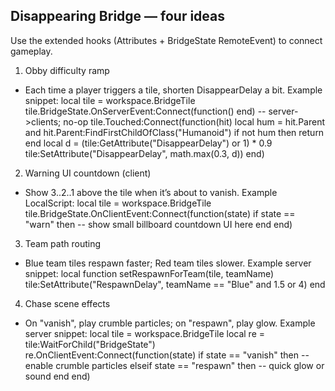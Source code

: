 ## Disappearing Bridge — four ideas

Use the extended hooks (Attributes + BridgeState RemoteEvent) to connect gameplay.

1) Obby difficulty ramp
- Each time a player triggers a tile, shorten DisappearDelay a bit.
Example snippet:
local tile = workspace.BridgeTile
tile.BridgeState.OnServerEvent:Connect(function() end) -- server->clients; no-op
tile.Touched:Connect(function(hit)
    local hum = hit.Parent and hit.Parent:FindFirstChildOfClass("Humanoid")
    if not hum then return end
    local d = (tile:GetAttribute("DisappearDelay") or 1) * 0.9
    tile:SetAttribute("DisappearDelay", math.max(0.3, d))
end)

2) Warning UI countdown (client)
- Show 3..2..1 above the tile when it’s about to vanish.
Example LocalScript:
local tile = workspace.BridgeTile
tile.BridgeState.OnClientEvent:Connect(function(state)
    if state == "warn" then
        -- show small billboard countdown UI here
    end
end)

3) Team path routing
- Blue team tiles respawn faster; Red team tiles slower.
Example server snippet:
local function setRespawnForTeam(tile, teamName)
    tile:SetAttribute("RespawnDelay", teamName == "Blue" and 1.5 or 4)
end

4) Chase scene effects
- On "vanish", play crumble particles; on "respawn", play glow.
Example server snippet:
local tile = workspace.BridgeTile
local re = tile:WaitForChild("BridgeState")
re.OnClientEvent:Connect(function(state)
    if state == "vanish" then
        -- enable crumble particles
    elseif state == "respawn" then
        -- quick glow or sound
    end
end)